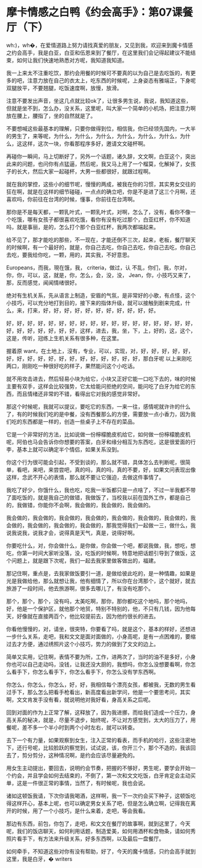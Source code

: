 # 摩卡情感之白鸭《约会高手》：第07课餐厅（下）

wh:)，wh�，在爱情道路上努力请找真爱的朋友，又见到我，欢迎来到魔卡情感之约会高手，我是白亚，白亚和伍恩来到了餐厅，在这里我们会记得起建议不能结束，如何让我们快速地熟悉对方呢，我知道我知道。

我一上来太不注重吃饮，那约会用餐的时候可不要真的以为自己是去吃饭的，有更多的吧，注意力放在自己的衣太上，吃东西的时候呢，上身姿态有雅端正，下身呢双腿放平，不要翘腿，吃饭速度啊，放慢，放滑。

注意不要发出声音，坐这几点就比较ok了，让很多男生说，我说，我知道这些，但就是坐不到，怎么办，没关系，这里呢，叫大家一个简单的小机场，把注意力啊放在腰上，腰指了，坐的自然就是了。

不要想喊这些最基本的理解，只要你做得到位，相信我，你已经领先国内，一大半的男生了，来等呢，为什么，为什么，为什么，为什么，为什么，为什么，为什么，这这样，这次一块，你看那程序多好，邀请文文碰杯啊。

再碰你一瞬间，马上切断好了，另外一个话题，诸久辞，文文啊，白亚这个，突出此来的问题，也问你有点猛逼，然后呢，我又马上用了一个榴莫，化解掉了，女孩子的长大，然后大家一起碰杯，大男一些都很好，就跟过程啊。

就在我的掌控，这些小的细节呢，慢慢的两成，被我在你的习惯，其实男女交往的狂在啊，就是在这样的细节碰碰，一点点的确立吧，你是不是进了这三个月啊，还喜欢吗，你前往在台湾的时候，懂事，你前往在台湾啊。

那你是不是每天都，一颗乳叶式，一颗乳叶式，对啊，怎么了，没有，看你不像一个吃饿，哪有女孩子都很喜欢吃饿，看你有没有吃过那个，白亚红杯，你不知道吗，就是事丽，是的，怎么打个那个白亚红杯，我两次都端起来。

给不见了，那才能吃的那些，不一现在，才能还倒不三次，起来，老板，餐厅聊天的时候啊，有一个最好的，就是，你自己去吃，你自己去吃，你自己去吃，你自己去吃，要我给你吃，一颗，用的，其实我，不好意思。

 Europeans，而我，現在饿，我， criteria，做过，认 不乱，你们，我，尔对，你，你，可以，这，就是，你，怎么，会，没，没， Jean，你，小技巧又来了，那，反而感觉，闻闻情绪很好。

绝对有生机关系，先从语言上制造，安眉的气氛，是非常好的小歌，有点怪，这个小技巧，可以充分地打到目的，接下来的指体升级，就可以接触到剧来完成，什么，来，打来，好，好，好，好，好，好，好，好，好，好，好。

好，好，好，好，好，好，好，好，好，好，好，好，好，好，好，好，好，好，好，好，好，好，好，好，好，这样，进去，我，坐，下，上，好的，这，这个，这是，传听，冠练上生机关系有很多种，在这里。

握着原 want，在土地上，沒有，专业，可以，实现，对，好，好，好，好，好，好，好，好，好，好，好，好，好，好，好，好，好，好，那白牙呢 以上来刚吃两口，刚刚吃一种很好吃的样子，果然能问这个小吃话。

就不用攻击进去，然后轻易小块为给它，小块又正好它能一口吃下去的，味的时候主要有双手，这样会比较强势，它太给能问拒绝的空间，能问吃了白牙为给它的东西，而且情绪还非常的不错，看得出它对我的感觉非常好。

那这个时候呢，我就可以提议，要吃它的东西，一来一往，感情呢就许许的什么了，有的时候我们吃的是中餐，没有西餐那么的方便，需要放一点小香力，因为我们吃的东西都是一样的，创造一些桌子上不存在的菜品。

它是一个非常好的方法，比如说做一份檸檬脆皮机给它，如何做一份檸檬脆皮机呢，阿伯也马会告诉你你想要的答案，白牙和缘分相互为东西吃，这是很爱面的行李，基本上就可以确定半个情侣，如果关系没到。

你这个行为很可能会引起，不受到谈的，那么就不错，具体怎么去判断呢，很简单，看吧，来吧，来尝尝吧，真的吗，真的吗，真的不要，好，如果文问表现出像这样，念武不开心的表情，那么就不要让它强迫，去做这件事情了。

我吃了好少，你饿什么，我也吃，吃我一半饭都只是一点啥了，不过一半我都不带了面吃饭的，就是我自己的做错，我做饭了，当校我以前在国外工作，都是自己的，我做错，你能你不会啊，我会做的，我会做的，我会做的。

我会做的，我会做的，我会做的，我会做的，我会做的，我会做的，我会做的，我会做的，我会做的，我会做的，我会做的，那我觉得我们一起做一三，做什么，我说我说我，说我才会，说得真是天气，真是，说得好啊。

你要吃什么，对，你会做什么，是你做，你会做一个吧，都说我做，我，想吃，想吃，你第一时间大家听没落，没，吃饭的时候啊，特意地把话题引导到了做饭，这个问题上，就是跟下次呢，我们一起去我家里做客做出的，福建。

那记住啊，重点是，去我家做饭要引一道，是做给彼此吃的，是一种情趣，如果是光是我做给他，那么就想让我，他有细情了，所以你在台湾那个，这个就好，就去旅游了一段时间，他去旅游啊，很多去哪儿了，有没有吃那个。

那个，那个，那个，没有吗，太美吃啊，那你，那你都吃这个地吗，那个地吗，好，他是一个保护区，就他那个地贸，特别不特别的，他，不只有几钱，因为他每天，好像就在直接两百个，他比较提前去，因为他约很长的进去。

你看他慢慢的，对，请坐，很突特，你要看了吗，就是这个，基本的样好，还想进一步什么关系，走吧，我和文文是面对面做的，小身高呢，是有一点困难的，要缩过去才方便，通过绣照片这个小技巧，势力的做到了文文的边上。

简单又实用，记住啊，表情不要为所，工作，进两次了，当时的油不是多好，小身你也可以自己走动吗，没钱，让我还没大厨的，我想吗，你怎么没想要看啊，你怎么看手下，你怎么看手下，你怎么看手下，你怎么没有学东西啊。

你怎么，你怎么，你怎么，好，好，我相信每个漂亮女孩，都被我，无数的男生看过手下，那么怎么把看手枪看出，新高度看出新学问，他是一个要思考问，其实啊，文文肯发手没有看，就说明他对我好看，身高关系之后呢。

回到对面的作为上正常了解，这释放了，因为我进挪，而给我们造成一个压力，身高关系的秘决，就是，尽量不退步，始终呢，不让对方感觉到，太大的压力了，用餐呢，差不多一个半小时到两个小时左右，就可以转查。

去下一个有力量，如果观察到女生，注入正常的看表，而手机的哈行，这些注密地下，还行号呢，比较脸跃的察觉到，试试说，该，你开三个，那个不造的，我该回去了，剪分剪分，这种情况啊，是约会应该尽量避免的。

用女生主动提出，要回去，说明约会节奏，把握的不够好，男生呢，要学会开始一个约会，并且学会如何去结束的，不倒了，第一次和文文吃饭，白牙肯定会主动买单，这是一件很正常的事情，当然了，有时候呢，我也会说。

诸如这顿饭我请，下次你请我喝酒，这样啊，我一下一次约会买下种子，这顿饭吃得这样开心，基本上呢，也可以确定男女关系了吧，但是怎么确立啊，记得我在离开的时候，用了一个小技巧，是什么来着，走吧，等会我看。

那边有东西，前包，你包了，走吧，和文文在餐厅的故事啊，就到这里了，今天呢，我们的饭店聊天，如何利用话题，制造爱美，如何用酒杯和食物条，请如何秀照片看手下，有方法来升级关系，好多东西啊，以及最后一盘餐厅。

如何牵手，不知道这些对你有没有帮助，好了，今天的魔卡情感，只约会高手就到这里，我是白牙，� writers